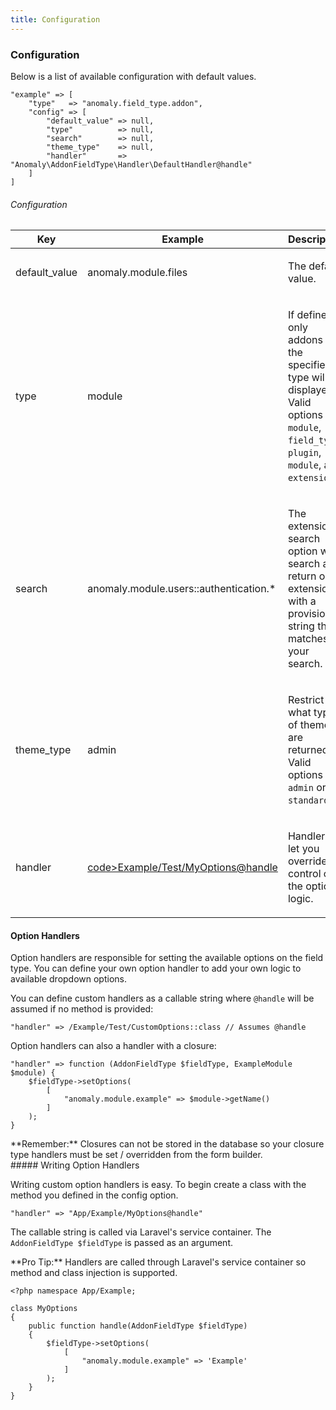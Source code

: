 ```yaml
---
title: Configuration
---
```


### Configuration

Below is a list of available configuration with default values.

    "example" => [
        "type"   => "anomaly.field_type.addon",
        "config" => [
            "default_value" => null,
            "type"          => null,
            "search"        => null,
            "theme_type"    => null,
            "handler"       => "Anomaly\AddonFieldType\Handler\DefaultHandler@handle"
        ]
    ]

###### Configuration

<table class="table table-bordered table-striped">

<thead>

<tr>

<th>Key</th>

<th>Example</th>

<th>Description</th>

</tr>

</thead>

<tbody>

<tr>

<td>

default_value

</td>

<td>

anomaly.module.files

</td>

<td>

The default value.

</td>

</tr>

<tr>

<td>

type

</td>

<td>

module

</td>

<td>

If defined only addons of the specified type will be displayed. Valid options are `module`, `field_type`, `plugin`, `module`, and `extension`.

</td>

</tr>

<tr>

<td>

search

</td>

<td>

anomaly.module.users::authentication.*

</td>

<td>

The extension search option will search and return only extensions with a provision string that matches your search.

</td>

</tr>

<tr>

<td>

theme_type

</td>

<td>

admin

</td>

<td>

Restrict what type of themes are returned. Valid options are `admin` or `standard`.

</td>

</tr>

<tr>

<td>

handler

</td>

<td>

[code>Example/Test/MyOptions@handle](mailto:code>Example/Test/MyOptions@handle</code)

</td>

<td>

Handlers let you override control of the options logic.

</td>

</tr>

</tbody>

</table>

#### Option Handlers

Option handlers are responsible for setting the available options on the field type. You can define your own option handler to add your own logic to available dropdown options.

You can define custom handlers as a callable string where `@handle` will be assumed if no method is provided:

    "handler" => /Example/Test/CustomOptions::class // Assumes @handle

Option handlers can also a handler with a closure:

    "handler" => function (AddonFieldType $fieldType, ExampleModule $module) {
        $fieldType->setOptions(
            [
                "anomaly.module.example" => $module->getName()
            ]
        );
    }

<div class="alert alert-info">**Remember:** Closures can not be stored in the database so your closure type handlers must be set / overridden from the form builder.</div>##### Writing Option Handlers

Writing custom option handlers is easy. To begin create a class with the method you defined in the config option.

    "handler" => "App/Example/MyOptions@handle"

The callable string is called via Laravel's service container. The `AddonFieldType $fieldType` is passed as an argument.

<div class="alert alert-primary">**Pro Tip:** Handlers are called through Laravel's service container so method and class injection is supported.</div>

    <?php namespace App/Example;

    class MyOptions
    {
        public function handle(AddonFieldType $fieldType)
        {
            $fieldType->setOptions(
                [
                    "anomaly.module.example" => 'Example'
                ]
            );
        }
    }
